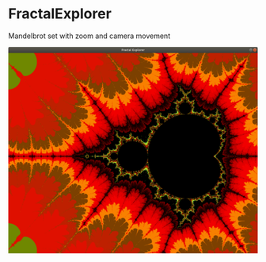 # FractalExplorer

Mandelbrot set with zoom and camera movement

![alt text](https://github.com/ItAllCanW8/FractalExplorer/blob/master/Screenshots/Screenshot%20from%202020-10-15%2006-21-19.png?raw=true)
